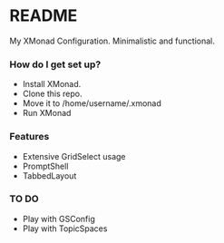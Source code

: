 # README #

My XMonad Configuration. Minimalistic and functional.

### How do I get set up? ###

* Install XMonad.
* Clone this repo.
* Move it to /home/username/.xmonad
* Run XMonad 

### Features ###

* Extensive GridSelect usage
* PromptShell
* TabbedLayout

### TO DO ###
* Play with GSConfig
* Play with TopicSpaces
